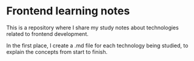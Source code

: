 # Frontend learning notes
This is a repository where I share my study notes about technologies related to frontend development.

In the first place, I create a .md file for each technology being studied, to explain the concepts from start to finish.
